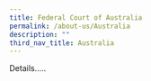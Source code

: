 ```yaml
---
title: Federal Court of Australia
permalink: /about-us/Australia
description: ""
third_nav_title: Australia
---
```

Details.....